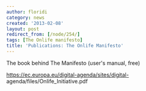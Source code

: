 ```yaml
---
author: floridi
category: news
created: '2013-02-08'
layout: post
redirect_from: [/node/254/]
tags: [The Onlife manifesto]
title: 'Publications: The Onlife Manifesto'
---
```

The book behind The Manifesto (user's manual, free)

https://ec.europa.eu/digital-agenda/sites/digital-
agenda/files/Onlife_Initiative.pdf

